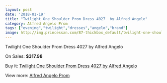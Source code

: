 ```yaml
---
layout: post
date: '2018-01-19'
title: "Twilight One Shoulder Prom Dress 4027  by Alfred Angelo"
category: Alfred Angelo Prom
tags: ["evening","twilight","dresses","angelo","brand"]
image: http://img.princessan.com/87-thickbox_default/twilight-one-shoulder-prom-dress-4027-by-alfred-angelo.jpg
---
```

Twilight One Shoulder Prom Dress 4027  by Alfred Angelo

On Sales: **$317.98**
<a href="https://www.princessan.com/en/alfred-angelo-prom/49-twilight-one-shoulder-prom-dress-4027-by-alfred-angelo.html"><amp-img layout="responsive" width="600" height="600" src="//img.princessan.com/87-thickbox_default/twilight-one-shoulder-prom-dress-4027-by-alfred-angelo.jpg" alt="Twilight One Shoulder Prom Dress 4027  by Alfred Angelo 0" /></a>
<a href="https://www.princessan.com/en/alfred-angelo-prom/49-twilight-one-shoulder-prom-dress-4027-by-alfred-angelo.html"><amp-img layout="responsive" width="600" height="600" src="//img.princessan.com/88-thickbox_default/twilight-one-shoulder-prom-dress-4027-by-alfred-angelo.jpg" alt="Twilight One Shoulder Prom Dress 4027  by Alfred Angelo 1" /></a>

Buy it: [Twilight One Shoulder Prom Dress 4027  by Alfred Angelo](https://www.princessan.com/en/alfred-angelo-prom/49-twilight-one-shoulder-prom-dress-4027-by-alfred-angelo.html "Twilight One Shoulder Prom Dress 4027  by Alfred Angelo")

View more: [Alfred Angelo Prom](https://www.princessan.com/en/2-alfred-angelo-prom "Alfred Angelo Prom")